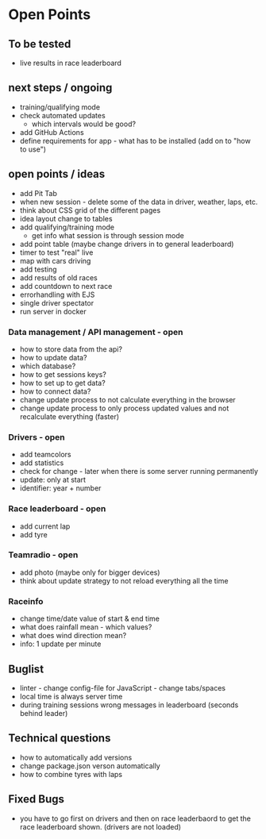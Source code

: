 # Open Points

## To be tested
- live results in race leaderboard

## next steps / ongoing
- training/qualifying mode
- check automated updates
  - which intervals would be good?
- add GitHub Actions
- define requirements for app - what has to be installed (add on to "how to use")

## open points / ideas
- add Pit Tab
- when new session - delete some of the data in driver, weather, laps, etc.
- think about CSS grid of the different pages
- idea layout change to tables
- add qualifying/training mode
  - get info what session is through session mode
- add point table (maybe change drivers in to general leaderboard)
- timer to test "real" live
- map with cars driving
- add testing
- add results of old races
- add countdown to next race
- errorhandling with EJS
- single driver spectator
- run server in docker

### Data management / API management - open
- how to store data from the api?
- how to update data?
- which database?
- how to get sessions keys?
- how to set up to get data?
- how to connect data?
- change update process to not calculate everything in the browser
- change update process to only process updated values and not recalculate everything (faster)

### Drivers - open
- add teamcolors
- add statistics
- check for change - later when there is some server running permanently
- update: only at start
- identifier: year + number

### Race leaderboard - open
- add current lap
- add tyre

### Teamradio - open
- add photo (maybe only for bigger devices)
- think about update strategy to not reload everything all the time

### Raceinfo
- change time/date value of start & end time
- what does rainfall mean - which values?
- what does wind direction mean?
- info: 1 update per minute

## Buglist
- linter - change config-file for JavaScript - change tabs/spaces
- local time is always server time
- during training sessions wrong messages in leaderboard (seconds behind leader)


## Technical questions
- how to automatically add versions
- change package.json verson automatically
- how to combine tyres with laps


## Fixed Bugs
- you have to go first on drivers and then on race leaderbaord to get the race leaderboard shown. (drivers are not loaded)
